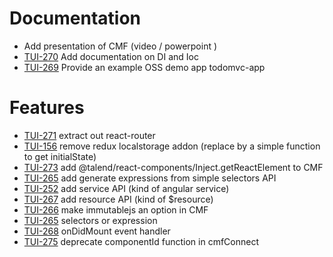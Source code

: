 # Documentation

* Add presentation of CMF (video / powerpoint )
* [TUI-270](https://jira.talendforge.org/browse/TUI-270) Add documentation on DI and Ioc
* [TUI-269](https://jira.talendforge.org/browse/TUI-269) Provide an example OSS demo app todomvc-app

# Features

* [TUI-271](https://jira.talendforge.org/browse/TUI-271) extract out react-router
* [TUI-156](https://jira.talendforge.org/browse/TUI-156) remove redux localstorage addon (replace by a simple function to get initialState)
* [TUI-273](https://jira.talendforge.org/browse/TUI-273) add @talend/react-components/Inject.getReactElement to CMF
* [TUI-265](https://jira.talendforge.org/browse/TUI-265) add generate expressions from simple selectors API
* [TUI-252](https://jira.talendforge.org/browse/TUI-252) add service API (kind of angular service)
* [TUI-267](https://jira.talendforge.org/browse/TUI-267) add resource API (kind of $resource)
* [TUI-266](https://jira.talendforge.org/browse/TUI-266) make immutablejs an option in CMF
* [TUI-265](https://jira.talendforge.org/browse/TUI-265) selectors or expression
* [TUI-268](https://jira.talendforge.org/browse/TUI-268) onDidMount event handler
* [TUI-275](https://jira.talendforge.org/browse/TUI-275) deprecate componentId function in cmfConnect
